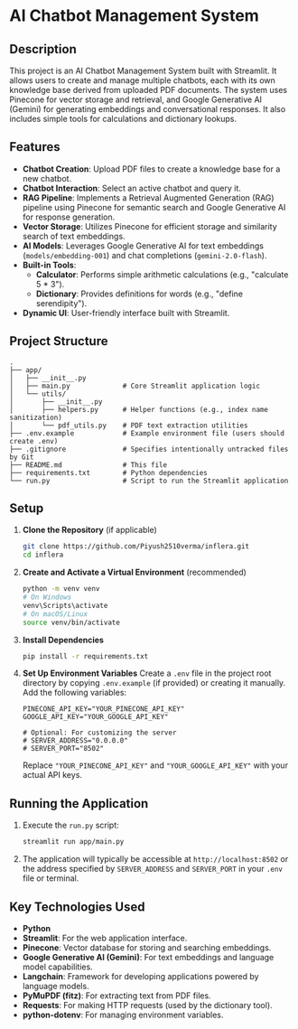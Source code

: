 # AI Chatbot Management System

## Description

This project is an AI Chatbot Management System built with Streamlit. It allows users to create and manage multiple chatbots, each with its own knowledge base derived from uploaded PDF documents. The system uses Pinecone for vector storage and retrieval, and Google Generative AI (Gemini) for generating embeddings and conversational responses. It also includes simple tools for calculations and dictionary lookups.

## Features

-   **Chatbot Creation**: Upload PDF files to create a knowledge base for a new chatbot.
-   **Chatbot Interaction**: Select an active chatbot and query it.
-   **RAG Pipeline**: Implements a Retrieval Augmented Generation (RAG) pipeline using Pinecone for semantic search and Google Generative AI for response generation.
-   **Vector Storage**: Utilizes Pinecone for efficient storage and similarity search of text embeddings.
-   **AI Models**: Leverages Google Generative AI for text embeddings (`models/embedding-001`) and chat completions (`gemini-2.0-flash`).
-   **Built-in Tools**:
    -   **Calculator**: Performs simple arithmetic calculations (e.g., "calculate 5 * 3").
    -   **Dictionary**: Provides definitions for words (e.g., "define serendipity").
-   **Dynamic UI**: User-friendly interface built with Streamlit.

## Project Structure

```
.
├── app/
│   ├── __init__.py
│   ├── main.py             # Core Streamlit application logic
│   └── utils/
│       ├── __init__.py
│       ├── helpers.py      # Helper functions (e.g., index name sanitization)
│       └── pdf_utils.py    # PDF text extraction utilities
├── .env.example            # Example environment file (users should create .env)
├── .gitignore              # Specifies intentionally untracked files by Git
├── README.md               # This file
├── requirements.txt        # Python dependencies
└── run.py                  # Script to run the Streamlit application
```

## Setup

1.  **Clone the Repository** (if applicable)
    ```bash
    git clone https://github.com/Piyush2510verma/inflera.git
    cd inflera
    ```

2.  **Create and Activate a Virtual Environment** (recommended)
    ```bash
    python -m venv venv
    # On Windows
    venv\Scripts\activate
    # On macOS/Linux
    source venv/bin/activate
    ```

3.  **Install Dependencies**
    ```bash
    pip install -r requirements.txt
    ```

4.  **Set Up Environment Variables**
    Create a `.env` file in the project root directory by copying `.env.example` (if provided) or creating it manually. Add the following variables:
    ```env
    PINECONE_API_KEY="YOUR_PINECONE_API_KEY"
    GOOGLE_API_KEY="YOUR_GOOGLE_API_KEY"

    # Optional: For customizing the server
    # SERVER_ADDRESS="0.0.0.0"
    # SERVER_PORT="8502"
    ```
    Replace `"YOUR_PINECONE_API_KEY"` and `"YOUR_GOOGLE_API_KEY"` with your actual API keys.

## Running the Application

1.  Execute the `run.py` script:
    ```bash
    streamlit run app/main.py
    ```
2.  The application will typically be accessible at `http://localhost:8502` or the address specified by `SERVER_ADDRESS` and `SERVER_PORT` in your `.env` file or terminal.

## Key Technologies Used

-   **Python**
-   **Streamlit**: For the web application interface.
-   **Pinecone**: Vector database for storing and searching embeddings.
-   **Google Generative AI (Gemini)**: For text embeddings and language model capabilities.
-   **Langchain**: Framework for developing applications powered by language models.
-   **PyMuPDF (fitz)**: For extracting text from PDF files.
-   **Requests**: For making HTTP requests (used by the dictionary tool).
-   **python-dotenv**: For managing environment variables.
